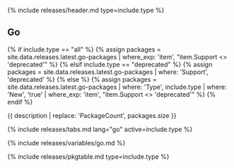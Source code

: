 {% include releases/header.md type=include.type %}

## Go

{% if include.type == "all" %}
  {% assign packages = site.data.releases.latest.go-packages | where_exp: 'item', "item.Support <> 'deprecated'" %}
{% elsif include.type == "deprecated" %}
  {% assign packages = site.data.releases.latest.go-packages | where: 'Support', 'deprecated' %}
{% else %}
  {% assign packages = site.data.releases.latest.go-packages | where: 'Type', include.type | where: 'New', 'true' | where_exp: 'item', "item.Support <> 'deprecated'" %}
{% endif %}

{{ description | replace: 'PackageCount', packages.size }}

{% include releases/tabs.md lang="go" active=include.type %}

{% include releases/variables/go.md %}

{% include releases/pkgtable.md type=include.type %}
